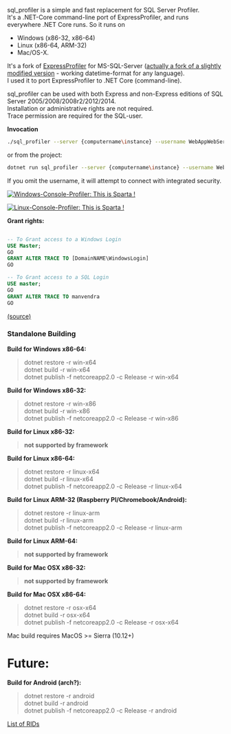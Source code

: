 ﻿
sql_profiler is a simple and fast replacement for SQL Server Profiler. <br />
It's a .NET-Core command-line port of ExpressProfiler, and runs everywhere .NET Core runs. 
So it runs on 
- Windows (x86-32, x86-64)
- Linux (x86-64, ARM-32)
- Mac/OS-X. 

It's a fork of [ExpressProfiler](https://github.com/OleksiiKovalov/expressprofiler) for MS-SQL-Server ([actually a fork of a slightly modified version](https://github.com/ststeiger/ExpressProfiler) - working datetime-format for any language). <br />
I used it to port ExpressProfiler to .NET Core (command-line).


sql_profiler can be used with both Express and non-Express editions of SQL Server 2005/2008/2008r2/2012/2014.<br />
Installation or administrative rights are not required. <br />
Trace permission are required for the SQL-user.<br />


**Invocation**
```bash
./sql_profiler --server {computername\instance} --username WebAppWebServices --password TOP_SECRET --db "The DB you want to profile";
```

or from the project:

```bash
dotnet run sql_profiler --server {computername\instance} --username WebAppWebServices --password TOP_SECRET --db "The DB you want to profile";
```
If you omit the username, it will attempt to connect with integrated security.

[![Windows-Console-Profiler: This is Sparta !][1]][1]

[![Linux-Console-Profiler: This is Sparta !][2]][2]



**Grant rights:** 


```sql

-- To Grant access to a Windows Login
USE Master;
GO
GRANT ALTER TRACE TO [DomainNAME\WindowsLogin]
GO

-- To Grant access to a SQL Login
USE master;
GO
GRANT ALTER TRACE TO manvendra
GO

```

[(source)](https://www.mssqltips.com/sqlservertip/3559/how-to-grant-permissions-to-run-sql-server-profiler-for-a-non-system-admin-user/)


### Standalone Building

**Build for Windows x86-64:**
> dotnet restore -r win-x64<br />
> dotnet build -r win-x64<br />
> dotnet publish -f netcoreapp2.0 -c Release -r win-x64<br />

**Build for Windows x86-32:**
> dotnet restore -r win-x86<br />
> dotnet build -r win-x86<br />
> dotnet publish -f netcoreapp2.0 -c Release -r win-x86<br />


**Build for Linux x86-32:**
> **not supported by framework**

**Build for Linux x86-64:**
> dotnet restore -r linux-x64<br />
> dotnet build -r linux-x64<br />
> dotnet publish -f netcoreapp2.0 -c Release -r linux-x64<br />


**Build for Linux ARM-32 (Raspberry PI/Chromebook/Android):**
> dotnet restore -r linux-arm<br />
> dotnet build -r linux-arm<br />
> dotnet publish -f netcoreapp2.0 -c Release -r linux-arm<br />

**Build for Linux ARM-64:**
> **not supported by framework**


**Build for Mac OSX x86-32:**
> **not supported by framework**

**Build for Mac OSX x86-64:**
> dotnet restore -r osx-x64<br />
> dotnet build -r osx-x64<br />
> dotnet publish -f netcoreapp2.0 -c Release -r osx-x64<br />

Mac build requires MacOS >= Sierra (10.12+)



# Future:
**Build for Android (arch?):**
> dotnet restore -r android<br />
> dotnet build -r android<br />
> dotnet publish -f netcoreapp2.0 -c Release -r android<br />


[List of RIDs][3]



  [1]: https://i.stack.imgur.com/IgYvq.png
  [2]: https://i.stack.imgur.com/hEaFY.png
  [3]: https://docs.microsoft.com/en-us/dotnet/core/rid-catalog
